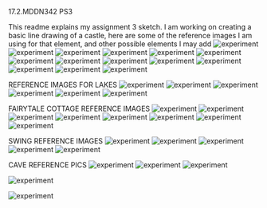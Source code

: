 17.2.MDDN342 PS3

This readme explains my assignment 3 sketch.
I am working on creating a basic line drawing of a castle, here are some of the reference images I am using for that element, and other possible elements I may add
![experiment](https://i.pinimg.com/originals/f6/21/f8/f621f82a0a8e7c6e41d1773baae72c02.jpg)
![experiment](http://sweetclipart.com/multisite/sweetclipart/files/imagecache/middle/castle_line_art.png)
![experiment](https://i.pinimg.com/736x/8f/36/c7/8f36c7748296461ac55f0e3c75e71033--medieval-fair-medieval-castle.jpg)
![experiment](https://thumbs.dreamstime.com/z/secure-castle-sketch-23436255.jpg)
![experiment](http://www.belden.com/docs/images/castle_security.jpg)
![experiment](http://pad2.whstatic.com/images/thumb/7/73/Draw-a-Medieval-Castle-Step-6-Version-2.jpg/aid1503986-v4-728px-Draw-a-Medieval-Castle-Step-6-Version-2.jpg)
![experiment](https://i.pinimg.com/originals/55/cc/5e/55cc5eef184efb3bddc02a6ca64886a5.jpg)
![experiment](https://faerywitch.files.wordpress.com/2010/12/03-copy.jpg)
![experiment](https://comps.canstockphoto.com/can-stock-photo_csp13303266.jpg)
![experiment](http://media.gettyimages.com/vectors/medieval-stronghold-tower-flag-drawing-vector-id524086555)
![experiment](http://media.gettyimages.com/vectors/simple-castle-drawing-vector-id453148717)
![experiment](https://comps.canstockphoto.com/can-stock-photo_csp15526560.jpg)
![experiment](https://i.pinimg.com/236x/59/fb/f8/59fbf8f1b59958d4646c6a2bc77f5c83--tangled-tower-drawing-art.jpg)
![experiment](http://pad2.whstatic.com/images/thumb/7/73/Draw-a-Medieval-Castle-Step-6-Version-2.jpg/aid1503986-v4-728px-Draw-a-Medieval-Castle-Step-6-Version-2.jpg)


REFERENCE IMAGES FOR LAKES
![experiment](https://i.ytimg.com/vi/sPQ-r_ucdD4/maxresdefault.jpg)
![experiment](https://comps.canstockphoto.com/can-stock-photo_csp6916100.jpg)
![experiment]()
![experiment](http://clipart-library.com/images/6Tr5kAKnc.jpg)
![experiment](https://i.pinimg.com/236x/07/c3/4b/07c34b7e3ae00b860a58524044ecfe23--line-drawings.jpg)
![experiment](https://malyunok.com/sites/default/files/styles/850_600/public/malunok/house_under_the_lake.jpg?itok=YedKrhx6)


FAIRYTALE COTTAGE REFERENCE IMAGES
![experiment](https://i.pinimg.com/originals/ff/c9/f5/ffc9f54dc41b4b52ea663815f86bdaaf.jpg)
![experiment]()
![experiment](https://i.pinimg.com/originals/1e/db/e2/1edbe2e5fddbe2a5cfb77d11c836728e.jpg)
![experiment](http://s.twistynoodle.com/img/r/cottage-2/my-little-cottage/my-little-cottage_coloring_page.png?ctok=20100713201226)
![experiment](https://img1.etsystatic.com/067/0/11168325/il_570xN.778451373_1kpi.jpg)
![experiment](https://images.fineartamerica.com/images-medium-large-5/cabin-in-the-woods-david-lingenfelter.jpg)
![experiment](https://i.pinimg.com/736x/a0/9f/84/a09f84af394648f5fb0de936b6c20d53--fairytale-cottage-storybook-cottage.jpg)
![experiment](https://i.pinimg.com/originals/3b/6e/84/3b6e8460e7d9b625c8a1b6bd00db52a3.jpg)

SWING REFERENCE IMAGES
![experiment](http://media.istockphoto.com/vectors/tree-with-a-swing-vector-illustration-vector-id538279337)
![experiment](http://media.istockphoto.com/vectors/swing-tree-drawing-vector-id454803679)
![experiment](https://thumbs.dreamstime.com/z/tree-swing-vector-illustration-50196467.jpg)
![experiment](http://www.supercoloring.com/sites/default/files/styles/coloring_full/public/cif/2010/05/swing-for-kids-coloring-page.jpg)
![experiment](https://us.123rf.com/450wm/kamenuka/kamenuka1502/kamenuka150200006/36599923-tree-with-a-swing-vector-illustration.jpg?ver=6)

CAVE REFERENCE PICS
![experiment](https://thumb9.shutterstock.com/display_pic_with_logo/548344/237413908/stock-vector-rock-cave-237413908.jpg)
![experiment](https://img00.deviantart.net/5124/i/2012/094/a/1/fish_mouth_cave_by_jaggy400-d4uz5py.jpg)
![experiment](http://img10.deviantart.net/4012/i/2011/298/5/7/cave_outside_concept_by_astray_engel-d4dwsec.jpg)


![experiment](http://elliotmbrown.com/wp-content/uploads/2015/09/2015.09.24-Cave-Mouth.jpg)




![experiment]()



